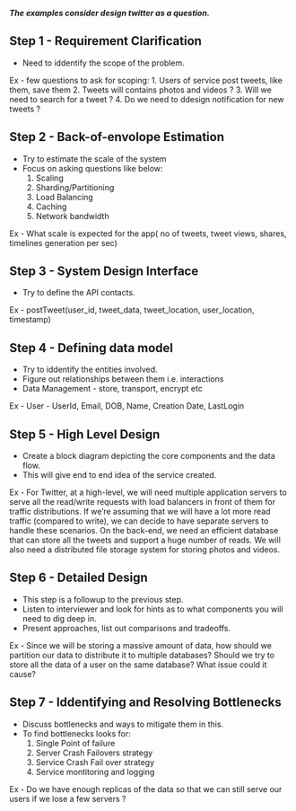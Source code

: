 _**The examples consider design twitter as a question.**_

## Step 1 - Requirement Clarification

* Need to iddentify the scope of the problem. 

Ex - few questions to ask for scoping: 
     1. Users of service post tweets, like them, save them
     2. Tweets will contains photos and videos ?
     3. Will we need to search for a tweet ?
     4. Do we need to ddesign notification for new tweets ?


## Step 2 - Back-of-envolope Estimation

* Try to estimate the scale of the system
* Focus on asking questions like below: 
  1. Scaling 
  2. Sharding/Partitioning 
  3. Load Balancing 
  4. Caching 
  5. Network bandwidth

Ex - What scale is expected for the app( no of tweets, tweet views, shares, timelines generation per sec)


## Step 3 - System Design Interface

* Try to define the API contacts.

Ex - postTweet(user_id, tweet_data, tweet_location, user_location, timestamp)


## Step 4 - Defining data model

* Try to iddentify the entities involved.
* Figure out relationships between them i.e. interactions
* Data Management - store, transport, encrypt etc

Ex - User - UserId, Email, DOB, Name, Creation Date, LastLogin

## Step 5 - High Level Design

* Create a block diagram depicting the core components and the data flow.
* This will give end to end idea of the service created.

Ex - For Twitter, at a high-level, we will need multiple application servers to serve all the read/write requests with load balancers in front of them for traffic distributions. If we’re assuming that we will have a lot more read traffic (compared to write), we can decide to have separate servers to handle these scenarios. On the back-end, we need an efficient database that can store all the tweets and support a huge number of reads. We will also need a distributed file storage system for storing photos and videos.


## Step 6 - Detailed Design

* This step is a followup to the previous step.
* Listen to interviewer and look for hints as to what components you will need to dig deep in.
* Present approaches, list out comparisons and tradeoffs.

Ex - Since we will be storing a massive amount of data, how should we partition our data to distribute it to multiple databases? Should we try to store all the data of a user on the same database? What issue could it cause?

## Step 7 - Iddentifying and Resolving Bottlenecks

* Discuss bottlenecks and ways to mitigate them in this.
* To find bottlenecks looks for: 
  1. Single Point of failure 
  2. Server Crash Failovers strategy 
  3. Service Crash Fail over strategy 
  4. Service montitoring and logging

Ex - Do we have enough replicas of the data so that we can still serve our users if we lose a few servers ?
